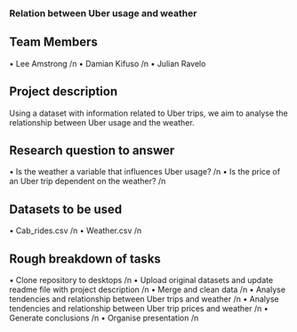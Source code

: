 ### Relation between Uber usage and weather

## Team Members
•	Lee Amstrong /n
•	Damian Kifuso /n
•	Julian Ravelo
## Project description
Using a dataset with information related to Uber trips, we aim to analyse the relationship between Uber usage and the weather.
## Research question to answer
•	Is the weather a variable that influences Uber usage? /n
•	Is the price of an Uber trip dependent on the weather? /n
## Datasets to be used
•	Cab_rides.csv /n
•	Weather.csv /n
## Rough breakdown of tasks
•	Clone repository to desktops /n
•	Upload original datasets and update readme file with project description /n
•	Merge and clean data /n
•	Analyse tendencies and relationship between Uber trips and weather /n
•	Analyse tendencies and relationship between Uber trip prices and weather /n
•	Generate conclusions /n
•	Organise presentation /n

